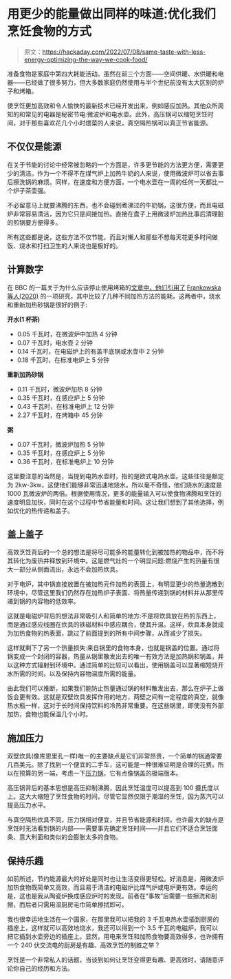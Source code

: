 # 用更少的能量做出同样的味道:优化我们烹饪食物的方式

> 原文：<https://hackaday.com/2022/07/08/same-taste-with-less-energy-optimizing-the-way-we-cook-food/>

准备食物是家庭中第四大耗能活动。虽然在前三个方面——空间供暖、水供暖和电器——已经做了很多努力，但大多数家庭仍然使用与半个世纪前没有太大区别的炉子和烤箱。

使烹饪更加高效和令人愉快的最新技术已经开发出来，例如感应加热。其他众所周知的和常见的电器是秘密节电:微波炉和电水壶。此外，高压锅可以缩短烹饪时间，对于那些喜欢花几个小时煨菜的人来说，真空隔热锅可以真正节省能源。

## 不仅仅是能源

在关于节能的讨论中经常被忽略的一个方面是，许多更节能的方法更方便，需要更少的清洁。作为一个不得不在煤气炉上加热牛奶的人来说，使用微波炉可以省去事后擦洗锅的麻烦。同样，在速度和方便方面，一个电水壶在一周的任何一天都比一个炉子茶壶强。

不必留意马上就要沸腾的东西，也不会碰到煮沸过的牛奶锅，这很方便，而且电磁炉非常容易清洁，因为它只是间接加热。直接在盘子上用微波炉加热比事后清理脏的煎锅要方便得多。

所有这些都是说，这些方法不仅节能，而且对懒人和那些不想每天花更多时间做饭、烧水和打扫卫生的人来说也是极好的。

## 计算数字

在 BBC 的一篇关于为什么应该停止使用烤箱的[文章中，他们引用了](https://www.bbc.co.uk/food/articles/energy_saving_tips) [Frankowska 等人(2020)](https://www.researchgate.net/publication/346962338_Impacts_of_home_cooking_methods_and_appliances_on_the_GHG_emissions_of_food) 的一项研究，其中比较了几种不同加热方法的能耗。这两者中，烧水和重新加热砂锅是很好的例子:

**开水(1 杯茶)**

*   0.05 千瓦时，在微波炉中加热 4 分钟
*   0.07 千瓦时，电水壶 2 分钟
*   0.14 千瓦时，在电磁炉上的有盖平底锅或水壶中 2 分钟
*   0.18 千瓦时，在标准电炉上 5 分钟

**重新加热砂锅**

*   0.11 千瓦时，微波炉加热 8 分钟
*   0.35 千瓦时，在感应炉上 5 分钟
*   0.43 千瓦时，在标准电炉上 12 分钟
*   2.27 千瓦时，在烤箱中 45 分钟

**粥**

*   0.07 千瓦时，微波炉加热 5 分钟
*   0.35 千瓦时，在感应炉上 5 分钟
*   0.36 千瓦时，在标准电炉上 10 分钟

这里要注意的当然是，当提到电热水壶时，指的是欧式电热水壶。这些往往是额定为 2kw-3kw，这使他们能够非常迅速地烧水。所以毫不奇怪，他们烧水的速度是 1000 瓦微波炉的两倍。根据使用情况，更多的能量输入可以使食物沸腾和烹饪的速度明显加快，同时在这个过程中节省能量和时间。这让我们想到了其他选择，例如优化的热传递和盖子。

## 盖上盖子

高效烹饪背后的一个总的想法是将尽可能多的能量转化到被加热的物品中，而不将其转化为废热并释放到环境中。这是燃气灶的一个明显问题:燃烧产生的热量有很大一部分从侧面流出，永远不会加热炊具。

对于电炉，其中锅直接放置在被加热元件加热的表面上，有明显更少的热量逸散到环境中，尽管这里我们仍然存在加热炉子表面、将热量传递到锅的材料并从那里传递到锅的内容物的低效率。

这就是电磁炉背后的想法非常吸引人和简单的地方:不是将炊具放在热的东西上，而是通过感应线圈在炊具的铁磁材料中感应耦合，使其升温。这样，炊具本身就成为加热食物的热表面，跳过了前面提到的所有中间步骤，从而减少了损失。

这样就剩下了另一个热量损失:来自锅里的食物本身，也就是锅盖的位置。通过将锅变成一个封闭的容器，热量从锅里散发出去的唯一有效方法是加热锅和锅盖，并以这种方式辐射到环境中。通过简单的比较可以看出，使用锅盖可以显著缩短烧开水所需的时间，以及保持内容物温度所需的能量。

由此我们可以推断，如果我们能防止热量通过锅的材料散发出去，那么在炉子上做饭会更有效。这就是双壁炊具发挥作用的地方，两壁之间有一定程度的真空，就像热水瓶一样，这对于长时间保持饮料的冷热非常重要。在这些锅里，即使没有外部加热，食物也能保温几个小时。

## 施加压力

双壁炊具(像库恩里孔一样)唯一的主要缺点是它们非常昂贵，一个简单的锅通常要几百美元。除了找到一个便宜的二手车，这可能是一种很难证明是合理的花费。所以在预算的另一端，考虑一下[压力锅](https://en.wikipedia.org/wiki/Pressure_cooking)，它有点像锅盖的极端版本。

高压锅背后的基本思想是高压抑制沸腾，因此烹饪温度可以提高到 100 摄氏度以上。这大大缩短了烹饪食物的时间，尽管它显然仅限于潮湿的烹饪，因为蒸汽可以提高压力水平。

与真空隔热炊具不同，压力锅相对便宜，并且节省能源和时间。也许最大的缺点是烹饪时无法看到锅的内部——需要事先确定烹饪时间——并且它们不适合烹饪面条、意大利面和类似的会膨胀太多的食物。

## 保持乐趣

如前所述，节约能源最大的好处是同时也让生活变得更轻松。好消息是，用微波炉加热食物既简单又高效，而且易于清洁的电磁炉比煤气炉或电炉更有效。幸运的是，这也是我从陶瓷炉换成感应炉时的发现。前者在“事故”后需要一些擦洗和刮擦，而后者只需用湿厨房毛巾简单擦拭即可。

我也很幸运地生活在一个国家，在那里我可以把我的 3 千瓦电热水壶插到厨房的插座上，这样就可以高效地烧水，我还可以得到一个 3.5 千瓦的电磁炉，我可以把它插到水壶旁边的插座上。显然，用电来烹饪和加热食物要高效得多，也许拥有一个 240 伏交流电的厨房是有趣、高效烹饪的制胜之举？

烹饪是一个非常私人的话题，当谈到如何让烹饪变得更有趣、更高效时，请随意评论你自己的经历和方法。